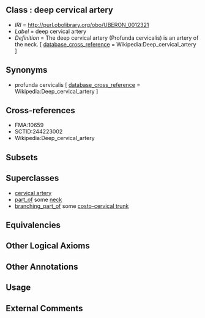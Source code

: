 
## Class : deep cervical artery

 * *IRI* = http://purl.obolibrary.org/obo/UBERON_0012321
 * *Label* = deep cervical artery
 * *Definition* = The deep cervical artery (Profunda cervicalis) is an artery of the neck. [ [database_cross_reference](../../ef/oboInOwl#hasDbXref.md) = Wikipedia:Deep_cervical_artery ]

## Synonyms

 * profunda cervicalis [ [database_cross_reference](../../ef/oboInOwl#hasDbXref.md) = Wikipedia:Deep_cervical_artery ]

## Cross-references

 * FMA:10659
 * SCTID:244223002
 * Wikipedia:Deep_cervical_artery

## Subsets


## Superclasses

 * [cervical artery](../../UBERON/20/UBERON_0012320.md)
 * [part_of](../../BFO/50/BFO_0000050.md) some [neck](../../UBERON/74/UBERON_0000974.md)
 * [branching_part_of](../../RO/80/RO_0002380.md) some [costo-cervical trunk](../../UBERON/88/UBERON_0004688.md)

## Equivalencies


## Other Logical Axioms


## Other Annotations


## Usage


## External Comments


